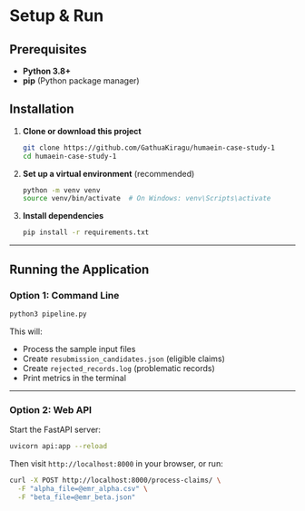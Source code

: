 # Setup & Run

## Prerequisites

* **Python 3.8+**
* **pip** (Python package manager)

## Installation

1. **Clone or download this project**

   ```bash
   git clone https://github.com/GathuaKiragu/humaein-case-study-1
   cd humaein-case-study-1
   ```

2. **Set up a virtual environment** (recommended)

   ```bash
   python -m venv venv
   source venv/bin/activate  # On Windows: venv\Scripts\activate
   ```

3. **Install dependencies**

   ```bash
   pip install -r requirements.txt
   ```

---

## Running the Application

### Option 1: Command Line

```bash
python3 pipeline.py
```

This will:

* Process the sample input files
* Create `resubmission_candidates.json` (eligible claims)
* Create `rejected_records.log` (problematic records)
* Print metrics in the terminal

---

### Option 2: Web API

Start the FastAPI server:

```bash
uvicorn api:app --reload
```

Then visit `http://localhost:8000` in your browser, or run:

```bash
curl -X POST http://localhost:8000/process-claims/ \
  -F "alpha_file=@emr_alpha.csv" \
  -F "beta_file=@emr_beta.json"
```

